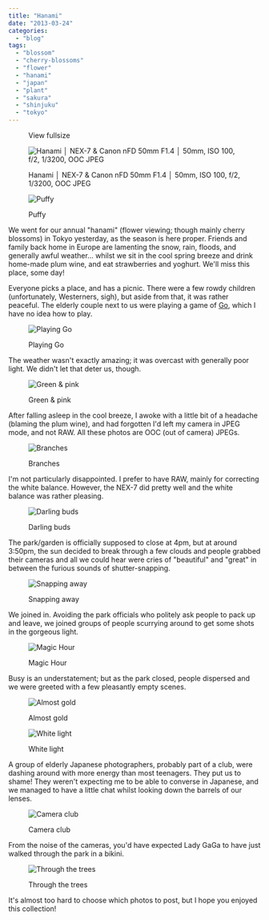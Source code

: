 ```yaml
---
title: "Hanami"
date: "2013-03-24"
categories: 
  - "blog"
tags: 
  - "blossom"
  - "cherry-blossoms"
  - "flower"
  - "hanami"
  - "japan"
  - "plant"
  - "sakura"
  - "shinjuku"
  - "tokyo"
---
```


<figure>

View fullsize

![Hanami │ NEX-7 &amp; Canon nFD 50mm F1.4 │ 50mm, ISO 100, f/2, 1/3200, OOC JPEG](/assets/images/5d0b4-dsc04030.jpg)

<figcaption>



Hanami │ NEX-7 & Canon nFD 50mm F1.4 │ 50mm, ISO 100, f/2, 1/3200, OOC JPEG





</figcaption>



</figure>

<figure>

![Puffy](/assets/images/479f1-dsc04001.jpg)

<figcaption>



Puffy



</figcaption>



</figure>

We went for our annual "hanami" (flower viewing; though mainly cherry blossoms) in Tokyo yesterday, as the season is here proper. Friends and family back home in Europe are lamenting the snow, rain, floods, and generally awful weather... whilst we sit in the cool spring breeze and drink home-made plum wine, and eat strawberries and yoghurt. We'll miss this place, some day!

Everyone picks a place, and has a picnic. There were a few rowdy children (unfortunately, Westerners, sigh), but aside from that, it was rather peaceful. The elderly couple next to us were playing a game of [Go](http://en.wikipedia.org/wiki/Go_(game)), which I have no idea how to play.

<figure>

![Playing Go](/assets/images/ddf0e-dsc03985.jpg)

<figcaption>



Playing Go



</figcaption>



</figure>

The weather wasn't exactly amazing; it was overcast with generally poor light. We didn't let that deter us, though.

<figure>

![Green & pink](/assets/images/978c7-dsc04101.jpg)

<figcaption>



Green & pink



</figcaption>



</figure>

After falling asleep in the cool breeze, I awoke with a little bit of a headache (blaming the plum wine), and had forgotten I'd left my camera in JPEG mode, and not RAW. All these photos are OOC (out of camera) JPEGs.

<figure>

![Branches](/assets/images/49534-dsc04020.jpg)

<figcaption>



Branches



</figcaption>



</figure>

I'm not particularly disappointed. I prefer to have RAW, mainly for correcting the white balance. However, the NEX-7 did pretty well and the white balance was rather pleasing.

<figure>

![Darling buds](/assets/images/682ed-dsc03989.jpg)

<figcaption>



Darling buds



</figcaption>



</figure>

The park/garden is officially supposed to close at 4pm, but at around 3:50pm, the sun decided to break through a few clouds and people grabbed their cameras and all we could hear were cries of "beautiful" and "great" in between the furious sounds of shutter-snapping.

<figure>

![Snapping away](/assets/images/b03f8-dsc04105.jpg)

<figcaption>



Snapping away



</figcaption>



</figure>

We joined in. Avoiding the park officials who politely ask people to pack up and leave, we joined groups of people scurrying around to get some shots in the gorgeous light.

<figure>

![Magic Hour](/assets/images/1e6ab-dsc04129.jpg)

<figcaption>



Magic Hour



</figcaption>



</figure>

Busy is an understatement; but as the park closed, people dispersed and we were greeted with a few pleasantly empty scenes.

<figure>

![Almost gold](/assets/images/d745b-dsc04120.jpg)

<figcaption>



Almost gold



</figcaption>



</figure>

<figure>

![White light](/assets/images/82f6f-dsc04142.jpg)

<figcaption>



White light



</figcaption>



</figure>

A group of elderly Japanese photographers, probably part of a club, were dashing around with more energy than most teenagers. They put us to shame! They weren't expecting me to be able to converse in Japanese, and we managed to have a little chat whilst looking down the barrels of our lenses.

<figure>

![Camera club](/assets/images/5c8cd-dsc04147.jpg)

<figcaption>



Camera club



</figcaption>



</figure>

From the noise of the cameras, you'd have expected Lady GaGa to have just walked through the park in a bikini.

<figure>

![Through the trees](/assets/images/2f223-dsc041091.jpg)

<figcaption>



Through the trees



</figcaption>



</figure>

It's almost too hard to choose which photos to post, but I hope you enjoyed this collection!
